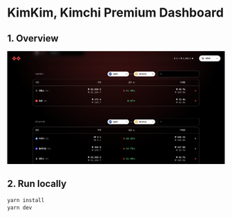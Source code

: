 # KimKim, Kimchi Premium Dashboard

## 1. Overview

![Overview](./draft_overview.png "Overview")

## 2. Run locally

```zsh
yarn install
yarn dev
```